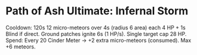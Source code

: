 # Path of Ash Ultimate: Infernal Storm

Cooldown: 120s
12 micro-meteors over 4s (radius 6 area) each 4 HP + 1s Blind if direct. Ground patches ignite 6s (1 HP/s). Single target cap 28 HP.
Spend: Every 20 Cinder Meter → +2 extra micro-meteors (consumed). Max +6 meteors.
